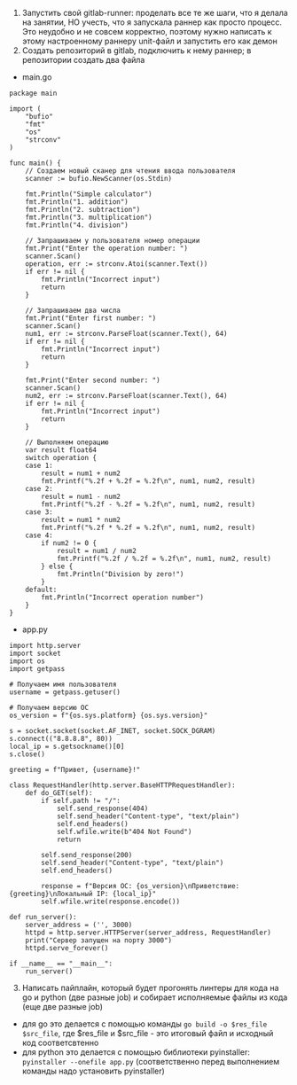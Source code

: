 1) Запустить свой gitlab-runner: проделать все те же шаги, что я делала на занятии, НО учесть, что я запускала раннер как просто процесс. Это неудобно и не совсем корректно, поэтому нужно написать к этому настроенному раннеру unit-файл и запустить его как демон
2) Создать репозиторий в gitlab, подключить к нему раннер; в репозитории создать два файла
- main.go
```
package main

import (
    "bufio"
    "fmt"
    "os"
    "strconv"
)

func main() {
    // Создаем новый сканер для чтения ввода пользователя
    scanner := bufio.NewScanner(os.Stdin)

    fmt.Println("Simple calculator")
    fmt.Println("1. addition")
    fmt.Println("2. subtraction")
    fmt.Println("3. multiplication")
    fmt.Println("4. division")

    // Запрашиваем у пользователя номер операции
    fmt.Print("Enter the operation number: ")
    scanner.Scan()
    operation, err := strconv.Atoi(scanner.Text())
    if err != nil {
        fmt.Println("Incorrect input")
        return
    }

    // Запрашиваем два числа
    fmt.Print("Enter first number: ")
    scanner.Scan()
    num1, err := strconv.ParseFloat(scanner.Text(), 64)
    if err != nil {
        fmt.Println("Incorrect input")
        return
    }

    fmt.Print("Enter second number: ")
    scanner.Scan()
    num2, err := strconv.ParseFloat(scanner.Text(), 64)
    if err != nil {
        fmt.Println("Incorrect input")
        return
    }

    // Выполняем операцию
    var result float64
    switch operation {
    case 1:
        result = num1 + num2
        fmt.Printf("%.2f + %.2f = %.2f\n", num1, num2, result)
    case 2:
        result = num1 - num2
        fmt.Printf("%.2f - %.2f = %.2f\n", num1, num2, result)
    case 3:
        result = num1 * num2
        fmt.Printf("%.2f * %.2f = %.2f\n", num1, num2, result)
    case 4:
        if num2 != 0 {
            result = num1 / num2
            fmt.Printf("%.2f / %.2f = %.2f\n", num1, num2, result)
        } else {
            fmt.Println("Division by zero!")
        }
    default:
        fmt.Println("Incorrect operation number")
    }
}
```
- app.py
```
import http.server
import socket
import os
import getpass

# Получаем имя пользователя
username = getpass.getuser()

# Получаем версию ОС
os_version = f"{os.sys.platform} {os.sys.version}"

s = socket.socket(socket.AF_INET, socket.SOCK_DGRAM)
s.connect(("8.8.8.8", 80))
local_ip = s.getsockname()[0]
s.close()

greeting = f"Привет, {username}!"

class RequestHandler(http.server.BaseHTTPRequestHandler):
    def do_GET(self):
        if self.path != "/":
            self.send_response(404)
            self.send_header("Content-type", "text/plain")
            self.end_headers()
            self.wfile.write(b"404 Not Found")
            return

        self.send_response(200)
        self.send_header("Content-type", "text/plain")
        self.end_headers()

        response = f"Версия ОС: {os_version}\nПриветствие: {greeting}\nЛокальный IP: {local_ip}"
        self.wfile.write(response.encode())

def run_server():
    server_address = ('', 3000)
    httpd = http.server.HTTPServer(server_address, RequestHandler)
    print("Сервер запущен на порту 3000")
    httpd.serve_forever()

if __name__ == "__main__":
    run_server()
```
3) Написать пайплайн, который будет прогонять линтеры для кода на go и python (две разные job) и собирает исполняемые файлы из кода (еще две разные job)
- для go это делается с помощью команды ```go build -o $res_file $src_file```, где $res_file и $src_file - это итоговый файл и исходный код соответсвтенно
- для python это делается с помощью библиотеки pyinstaller: ```pyinstaller --onefile app.py``` (соответственно перед выполнением команды надо установить pyinstaller)
